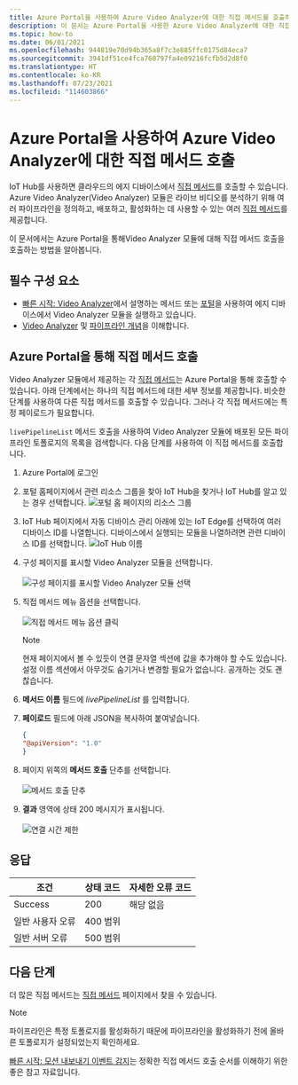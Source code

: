 ```yaml
---
title: Azure Portal을 사용하여 Azure Video Analyzer에 대한 직접 메서드를 호출하는 방법
description: 이 문서는 Azure Portal을 사용한 Azure Video Analyzer에 대한 직접 메서드 호출에 대한 개요입니다.
ms.topic: how-to
ms.date: 06/01/2021
ms.openlocfilehash: 944819e70d94b365a8f7c3e885ffc0175d84eca7
ms.sourcegitcommit: 3941df51ce4fca760797fa4e09216fcfb5d2d8f0
ms.translationtype: HT
ms.contentlocale: ko-KR
ms.lasthandoff: 07/23/2021
ms.locfileid: "114603866"
---
```

# <a name="use-azure-portal-to-invoke-direct-methods-for-azure-video-analyzer"></a>Azure Portal을 사용하여 Azure Video Analyzer에 대한 직접 메서드 호출

IoT Hub를 사용하면 클라우드의 에지 디바이스에서 [직접 메서드](../../iot-hub/iot-hub-devguide-direct-methods.md#method-invocation-for-iot-edge-modules)를 호출할 수 있습니다. Azure Video Analyzer(Video Analyzer) 모듈은 라이브 비디오를 분석하기 위해 여러 파이프라인을 정의하고, 배포하고, 활성화하는 데 사용할 수 있는 여러 [직접 메서드](./direct-methods.md)를 제공합니다.

이 문서에서는 Azure Portal을 통해Video Analyzer 모듈에 대해 직접 메서드 호출을 호출하는 방법을 알아봅니다.

## <a name="prerequisites"></a>필수 구성 요소

* [빠른 시작: Video Analyzer](get-started-detect-motion-emit-events.md)에서 설명하는 메서드 또는 [포털](./deploy-iot-edge-device.md)을 사용하여 에지 디바이스에서 Video Analyzer 모듈을 실행하고 있습니다.
* [Video Analyzer](overview.md) 및 [파이프라인 개념](pipeline.md)을 이해합니다.

## <a name="invoking-direct-methods-via-azure-portal"></a>Azure Portal을 통해 직접 메서드 호출

Video Analyzer 모듈에서 제공하는 각 [직접 메서드](./direct-methods.md)는 Azure Portal을 통해 호출할 수 있습니다. 아래 단계에서는 하나의 직접 메서드에 대한 세부 정보를 제공합니다. 비슷한 단계를 사용하여 다른 직접 메서드를 호출할 수 있습니다. 그러나 각 직접 메서드에는 특정 페이로드가 필요합니다.

`livePipelineList` 메서드 호출을 사용하여 Video Analyzer 모듈에 배포된 모든 파이프라인 토폴로지의 목록을 검색합니다. 다음 단계를 사용하여 이 직접 메서드를 호출합니다.

1. Azure Portal에 로그인
1. 포털 홈페이지에서 관련 리소스 그룹을 찾아 IoT Hub을 찾거나 IoT Hub를 알고 있는 경우 선택합니다.
    ![포털 홈 페이지의 리소스 그룹](./media/use-azure-portal-to-invoke-direct-methods/portal-rg-home.png)
1. IoT Hub 페이지에서 자동 디바이스 관리 아래에 있는 IoT Edge를 선택하여 여러 디바이스 ID를 나열합니다. 디바이스에서 실행되는 모듈을 나열하려면 관련 디바이스 ID를 선택합니다.
    ![IoT Hub 이름](./media/use-azure-portal-to-invoke-direct-methods/iot-hub-page.png)
1. 구성 페이지를 표시할 Video Analyzer 모듈을 선택합니다.<br><br>
    ![구성 페이지를 표시할 Video Analyzer 모듈 선택](./media/use-azure-portal-to-invoke-direct-methods/modules.png)
1. 직접 메서드 메뉴 옵션을 선택합니다. <br><br>
    ![직접 메서드 메뉴 옵션 클릭](./media/use-azure-portal-to-invoke-direct-methods/module-details.png)
    > [!NOTE]
    > 현재 페이지에서 볼 수 있듯이 연결 문자열 섹션에 값을 추가해야 할 수도 있습니다. 설정 이름 섹션에서 아무것도 숨기거나 변경할 필요가 없습니다. 공개하는 것도 괜찮습니다.

1. **메서드 이름** 필드에 *livePipelineList* 를 입력합니다.
1. **페이로드** 필드에 아래 JSON을 복사하여 붙여넣습니다.
    ```json
    {
    "@apiVersion": "1.0"
    }
    ```
1. 페이지 위쪽의 **메서드 호출** 단추를 선택합니다.<br><br>
    ![메서드 호출 단추](./media/use-azure-portal-to-invoke-direct-methods/direct-method.png)
1. **결과** 영역에 상태 200 메시지가 표시됩니다.<br><br>
    ![연결 시간 제한](./media/use-azure-portal-to-invoke-direct-methods/connection-timeout.png)

## <a name="responses"></a>응답

| 조건             | 상태 코드 | 자세한 오류 코드 |
|-----------------------|-------------|---------------------|
| Success               | 200         | 해당 없음                 |
| 일반 사용자 오류   | 400 범위   |                     |
| 일반 서버 오류 | 500 범위   |                     |

## <a name="next-steps"></a>다음 단계

더 많은 직접 메서드는 [직접 메서드](./direct-methods.md) 페이지에서 찾을 수 있습니다.

> [!NOTE]
> 파이프라인은 특정 토폴로지를 활성화하기 때문에 파이프라인을 활성화하기 전에 올바른 토폴로지가 설정되었는지 확인하세요.

[빠른 시작: 모션 내보내기 이벤트 감지](detect-motion-emit-events-quickstart.md)는 정확한 직접 메서드 호출 순서를 이해하기 위한 좋은 참고 자료입니다.
